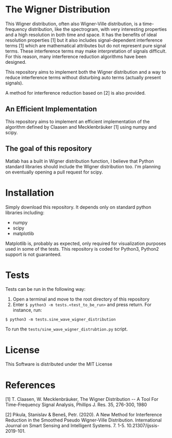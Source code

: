 # The Wigner Distribution

This Wigner distribution, often also Wigner-Ville distribution, is a time-frequency distribution, like the spectrogram, with very interesting properties and a high resolution in both time and space. It has the benefits of ideal resolution properties [1] but it also includes signal-dependent interference terms [1] which are mathematical attributes but do not represent pure signal terms. These interference terms may make interpretation of signals difficult. For this reason, many interference reduction algorithms have been designed. 

This repository aims to implement both the Wigner distribution and a way to reduce interference terms without disturbing auto terms (actually present signals).

A method for interference reduction based on [2] is also provided.

## An Efficient Implementation

This repository aims to implement an efficient implementation of the algorithm defined by Claasen and Mecklenbräuker [1] using numpy and scipy.

## The goal of this repository

Matlab has a built in Wigner distribution function, I believe that Python standard libraries should include the Wigner distribution too. I'm planning on eventually opening a pull request for scipy. 

# Installation

Simply download this repository. It depends only on standard python libraries including:
+ numpy
+ scipy
+ matplotlib

Matplotlib is, probably as expected, only required for visualization purposes used in some of the tests. This repository is coded for Python3, Python2 support is not guaranteed.

# Tests

Tests can be run in the following way:
1. Open a terminal and move to the root directory of this repository
2. Enter `$ python3 -m tests.<test_to_be_run>` and press return.
For instance, run:
```shell
$ python3 -m tests.sine_wave_wigner_distribution
```
To run the `tests/sine_wave_wigner_distrubtion.py` script.

# License

This Software is distributed under the MIT License

# References

[1] T. Claasen, W. Mecklenbräuker, The Wigner Distribution -- A Tool For 
Time-Frequency Signal Analysis, Phillips J. Res. 35, 276-300, 1980

[2] Pikula, Stanislav & Beneš, Petr. (2020). A New Method for Interference Reduction in the Smoothed Pseudo Wigner-Ville Distribution. International Journal on Smart Sensing and Intelligent Systems. 7. 1-5. 10.21307/ijssis-2019-101. 
